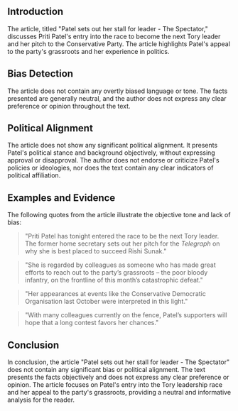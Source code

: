  ## Introduction

The article, titled "Patel sets out her stall for leader - The Spectator," discusses Priti Patel's entry into the race to become the next Tory leader and her pitch to the Conservative Party. The article highlights Patel's appeal to the party's grassroots and her experience in politics.

## Bias Detection

The article does not contain any overtly biased language or tone. The facts presented are generally neutral, and the author does not express any clear preference or opinion throughout the text.

## Political Alignment

The article does not show any significant political alignment. It presents Patel's political stance and background objectively, without expressing approval or disapproval. The author does not endorse or criticize Patel's policies or ideologies, nor does the text contain any clear indicators of political affiliation.

## Examples and Evidence

The following quotes from the article illustrate the objective tone and lack of bias:

> "Priti Patel has tonight entered the race to be the next Tory leader. The former home secretary sets out her pitch for the _Telegraph_ on why she is best placed to succeed Rishi Sunak."

> "She is regarded by colleagues as someone who has made great efforts to reach out to the party’s grassroots – the poor bloody infantry, on the frontline of this month’s catastrophic defeat."

> "Her appearances at events like the Conservative Democratic Organisation last October were interpreted in this light."

> "With many colleagues currently on the fence, Patel’s supporters will hope that a long contest favors her chances."

## Conclusion

In conclusion, the article "Patel sets out her stall for leader - The Spectator" does not contain any significant bias or political alignment. The text presents the facts objectively and does not express any clear preference or opinion. The article focuses on Patel's entry into the Tory leadership race and her appeal to the party's grassroots, providing a neutral and informative analysis for the reader.